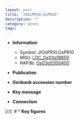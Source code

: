 ```yaml
---
layout: post
title: "JIOsPR10,OsPR10"
description: ""
category: genes
tags: 
---
```


* **Information**  
    + Symbol: JIOsPR10,OsPR10  
    + MSU: [LOC_Os03g18850](http://rice.uga.edu/cgi-bin/ORF_infopage.cgi?orf=LOC_Os03g18850)  
    + RAPdb: [Os03g0300400](http://rapdb.dna.affrc.go.jp/viewer/gbrowse_details/irgsp1?name=Os03g0300400)  

* **Publication**  

* **Genbank accession number**  

* **Key message**  

* **Connection**  

[//]: # * **Key figures**  


